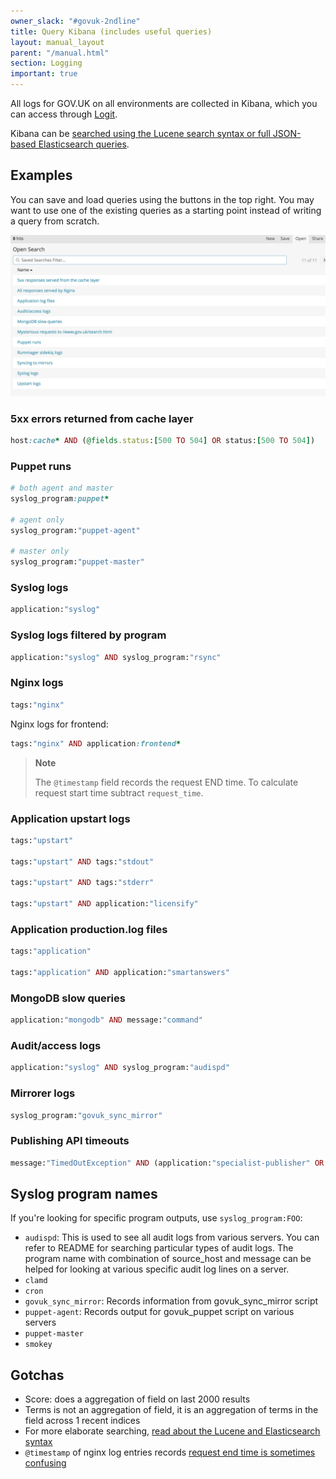 ```yaml
---
owner_slack: "#govuk-2ndline"
title: Query Kibana (includes useful queries)
layout: manual_layout
parent: "/manual.html"
section: Logging
important: true
---
```

All logs for GOV.UK on all environments are collected in Kibana, which you can
access through [Logit](logit.html).

Kibana can be [searched using the Lucene search syntax or full JSON-based
Elasticsearch queries][kibana-search].

## Examples

You can save and load queries using the buttons in the top right. You may want to use one of the existing queries as a starting point instead of writing a query from scratch.

![Kibana saved searches](images/kibana_saved_searches.png)

### 5xx errors returned from cache layer

```rb
host:cache* AND (@fields.status:[500 TO 504] OR status:[500 TO 504])
```

### Puppet runs

```rb
# both agent and master
syslog_program:puppet*

# agent only
syslog_program:"puppet-agent"

# master only
syslog_program:"puppet-master"
```

### Syslog logs

```rb
application:"syslog"
```

### Syslog logs filtered by program

```rb
application:"syslog" AND syslog_program:"rsync"
```

### Nginx logs

```rb
tags:"nginx"
```

Nginx logs for frontend:

```rb
tags:"nginx" AND application:frontend*
```

> **Note**
>
> The `@timestamp` field records the request END time. To calculate request start time subtract `request_time`.

### Application upstart logs

```rb
tags:"upstart"

tags:"upstart" AND tags:"stdout"

tags:"upstart" AND tags:"stderr"

tags:"upstart" AND application:"licensify"
```

### Application production.log files

```rb
tags:"application"

tags:"application" AND application:"smartanswers"
```

### MongoDB slow queries

```rb
application:"mongodb" AND message:"command"
```

### Audit/access logs

```rb
application:"syslog" AND syslog_program:"audispd"
```

### Mirrorer logs

```rb
syslog_program:"govuk_sync_mirror"
```

### Publishing API timeouts

```rb
message:"TimedOutException" AND (application:"specialist-publisher" OR application:"whitehall" OR application:"content-tagger")
```

## Syslog program names

If you're looking for specific program outputs, use `syslog_program:FOO`:

- `audispd`: This is used to see all audit logs from various servers. You can refer to README for searching particular types of audit logs. The program name with combination of source_host and message can be helped for looking at various specific audit log lines on a server.
- `clamd`
- `cron`
- `govuk_sync_mirror`: Records information from govuk_sync_mirror script
- `puppet-agent`: Records output for govuk_puppet script on various servers
- `puppet-master`
- `smokey`

## Gotchas

- Score: does a aggregation of field on last 2000 results
- Terms is not an aggregation of field, it is an aggregation of terms in the field across 1 recent indices
- For more elaborate searching, [read about the Lucene and Elasticsearch syntax][kibana-search]
- `@timestamp` of nginx log entries records [request end time is sometimes confusing][end]

[kibana-search]: https://www.elastic.co/guide/en/kibana/current/search.html
[end]: http://serverfault.com/questions/438880/what-does-nginxs-time-local-logging-variable-mean-specifically/438891#438891
